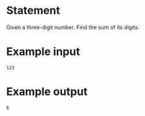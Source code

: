 # Statement

Given a three-digit number. Find the sum of its digits.

# Example input

```
123
```

# Example output

```
6
```

